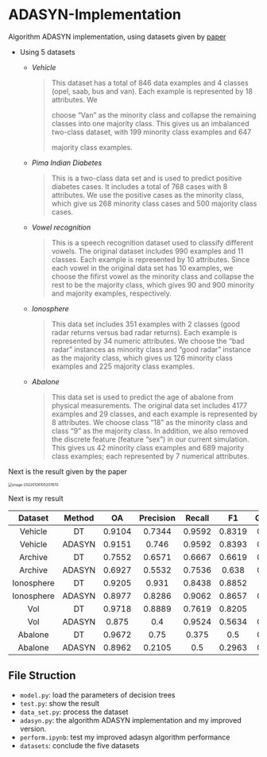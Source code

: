 # ADASYN-Implementation

Algorithm ADASYN implementation, using datasets given by [paper](https://ieeexplore.ieee.org/document/4633969) 

- Using 5 datasets

  - *Vehicle*

    > This dataset has a total of 846 data examples and 4 classes (opel, saab, bus and van). Each example is represented by 18 attributes. We
    >
    > choose “Van” as the minority class and collapse the remaining classes into one majority class. This gives us an imbalanced two-class dataset, with 199 minority class examples and 647
    >
    > majority class examples.

  - *Pima Indian Diabetes*

    > This is a two-class data set and is used to predict positive diabetes cases. It includes a total of 768 cases with 8 attributes. We use the positive cases as the minority class, which give us 268 minority class cases and 500 majority class cases.

  - *Vowel recognition*

    > This is a speech recognition dataset used to classify different vowels. The original dataset includes 990 examples and 11 classes. Each example is represented by 10 attributes.  Since each vowel in the original data set has 10 examples, we choose the fifirst vowel as the minority class and collapse the rest to be the majority class, which gives 90 and 900 minority and majority examples, respectively.

  - *Ionosphere*

    > This data set includes 351 examples with 2 classes (good radar returns versus bad radar returns). Each example is represented by 34 numeric attributes. We choose the “bad radar” instances as minority class and “good radar” instance as the majority class, which gives us 126 minority class examples and 225 majority class examples.

  - *Abalone*

    >  This data set is used to predict the age of abalone from physical measurements. The original data set includes 4177 examples and 29 classes, and each example is represented by 8 attributes. We choose class “18” as the minority class and class “9” as the majority class. In addition, we also removed the discrete feature (feature “sex”) in our current simulation. This gives us 42 minority class examples and 689 majority class examples; each represented by 7 numerical attributes.

Next is the result given by the paper

<img src="https://gitee.com/jadeforest/for-pic/raw/master/img/image-20220126105207670.png" alt="image-20220126105207670" style="zoom:50%;" />

Next is my result

|  Dataset   | Method |   OA   | Precision | Recall |   F1   | G_mean |
| :--------: | :----: | :----: | :-------: | :----: | :----: | :----: |
|  Vehicle   |   DT   | 0.9104 |  0.7344   | 0.9592 | 0.8319 | 0.9269 |
|  Vehicle   | ADASYN | 0.9151 |   0.746   | 0.9592 | 0.8393 | 0.9301 |
|  Archive   |   DT   | 0.7552 |  0.6571   | 0.6667 | 0.6619 | 0.7325 |
|  Archive   | ADASYN | 0.6927 |  0.5532   | 0.7536 | 0.638  | 0.7045 |
| Ionosphere |   DT   | 0.9205 |   0.931   | 0.8438 | 0.8852 | 0.902  |
| Ionosphere | ADASYN | 0.8977 |  0.8286   | 0.9062 | 0.8657 | 0.8995 |
|    Vol     |   DT   | 0.9718 |  0.8889   | 0.7619 | 0.8205 | 0.869  |
|    Vol     | ADASYN | 0.875  |    0.4    | 0.9524 | 0.5634 | 0.9091 |
|  Abalone   |   DT   | 0.9672 |   0.75    | 0.375  |  0.5   | 0.6106 |
|  Abalone   | ADASYN | 0.8962 |  0.2105   |  0.5   | 0.2963 | 0.6761 |
## File Struction
- `model.py`: load the parameters of decision trees
- `test.py`: show the result
- `data_set.py`: process the dataset
- `adasyn.py`: the algorithm ADASYN implementation and my improved version.
- `perform.ipynb`: test my improved adasyn algorithm performance
- `datasets`: conclude the five datasets
